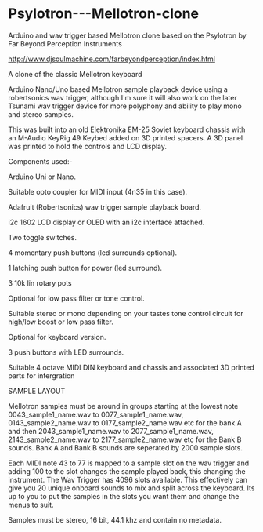 # Psylotron---Mellotron-clone
Arduino and wav trigger based Mellotron clone based on the Psylotron by Far Beyond Perception Instruments

http://www.djsoulmachine.com/farbeyondperception/index.html

A clone of the classic Mellotron keyboard

Arduino Nano/Uno based Mellotron sample playback device using a robertsonics wav trigger, although I'm sure it will also work on the later Tsunami wav trigger device for more polyphony and ability to play mono and stereo samples.

This was built into an old Elektronika EM-25 Soviet keyboard chassis with an M-Audio KeyRig 49 Keybed added on 3D printed spacers.
A 3D panel was printed to hold the controls and LCD display.

Components used:-

Arduino Uni or Nano.

Suitable opto coupler for MIDI input (4n35 in this case).

Adafruit (Robertsonics) wav trigger sample playback board.

i2c 1602 LCD display or OLED with an i2c interface attached.

Two toggle switches.

4 momentary push buttons (led surrounds optional).

1 latching push button for power (led surround).

3 10k lin rotary pots 

Optional for low pass filter or tone control.

Suitable stereo or mono depending on your tastes tone control circuit for high/low boost or low pass filter.

Optional for keyboard version.

3 push buttons with LED surrounds.

Suitable 4 octave MIDI DIN keyboard and chassis and associated 3D printed parts for intergration

SAMPLE LAYOUT

Mellotron samples must be around in groups starting at the lowest note 0043_sample1_name.wav to 0077_sample1_name.wav, 0143_sample2_name.wav to 0177_sample2_name.wav etc for the bank A and then 2043_sample1_name.wav to 2077_sample1_name.wav, 2143_sample2_name.wav to 2177_sample2_name.wav etc for the Bank B sounds. Bank A and Bank B sounds are seperated by 2000 sample slots.

Each MIDI note 43 to 77 is mapped to a sample slot on the wav trigger and adding 100 to the slot changes the sample played back, this changing the instrument. The Wav Trigger has 4096 slots available. This effectively can give you 20 unique onboard sounds to mix and split across the keyboard. Its up to you to put the samples in the slots you want them and change the menus to suit.

Samples must be stereo, 16 bit, 44.1 khz and contain no metadata.
